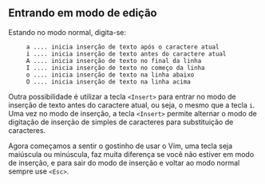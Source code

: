 Entrando em modo de edição
--------------------------

Estando no modo normal, digita-se:

         a .... inicia inserção de texto após o caractere atual
         i .... inicia inserção de texto antes do caractere atual
         A .... inicia inserção de texto no final da linha
         I .... inicia inserção de texto no começo da linha
         o .... inicia inserção de texto na linha abaixo
         O .... inicia inserção de texto na linha acima

Outra possibilidade é utilizar a tecla `<Insert>` para entrar no modo de
inserção de texto antes do caractere atual, ou seja, o mesmo que a tecla
`i`. Uma vez no modo de inserção, a tecla `<Insert>` permite alternar o
modo de digitação de inserção de simples de caracteres para substituição
de caracteres.

Agora começamos a sentir o gostinho de usar o Vim, uma tecla seja
maiúscula ou minúscula, faz muita diferença se você não estiver em modo
de inserção, e para sair do modo de inserção e voltar ao modo normal
sempre use `<Esc>`.


